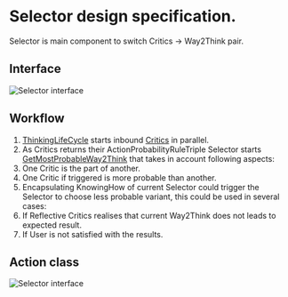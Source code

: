 # Selector design specification.

Selector is main component to switch Critics -> Way2Think pair.

## Interface

![Selector interface](https://github.com/menta/menta-0.3/raw/master/doc/informal/uml/images/SelectorInterface.png)

## Workflow

 1. [ThinkingLifeCycle](thinking-lifeCycle.md) starts inbound [Critics](critics.md) in parallel.
 1. As Critics returns their ActionProbabilityRuleTriple Selector
 starts [GetMostProbableWay2Think](design-specification.md#Activity_diagram) that takes in account following aspects:
   2. One Critic is the part of another.
   2. One Critic if triggered is more probable than another.
 1. Encapsulating KnowingHow of current Selector could trigger the Selector to choose less probable variant,
 this could be used in several cases:
   2. If Reflective Critics realises that current Way2Think does not leads to expected result.
   2. If User is not satisfied with the results.

## Action class

![Selector interface](https://github.com/menta/menta-0.3/raw/master/doc/informal/uml/images/ActionClass.png)
